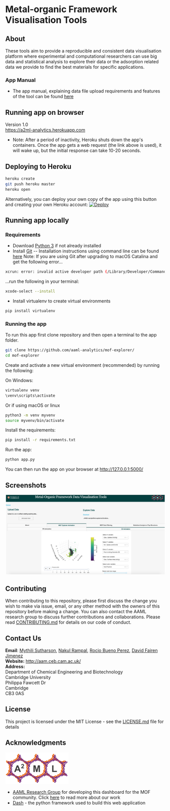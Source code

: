 # Metal-organic Framework Visualisation Tools

## About
These tools aim to provide a reproducible and consistent data visualisation platform where experimental and computational researchers can use big data and statistical analysis to explore their data or the adsorption related data we provide to find the best materials for specific applications.

### App Manual
- The app manual, explaining data file upload requirements and features of the tool can be found [here](https://aaml-analytics.github.io/mof-explorer/)

## Running app on browser
Version 1.0 <br>
https://a2ml-analytics.herokuapp.com
- Note: After a period of inactivity, Heroku shuts down the app's containers. Once the app gets a web request (the link above is used), it will wake up, but the initial response can take 10-20 seconds.

## Deploying to Heroku
```bash
heroku create
git push heroku master
heroku open
```
Alternatively, you can deploy your own copy of the app using this button and creating your own Heroku account:
[![Deploy](https://www.herokucdn.com/deploy/button.svg)](https://heroku.com/deploy)

## Running app locally

### Requirements
- Download [Python 3](https://www.python.org) if not already installed 
- Install [Git](https://git-scm.com/downloads) 
-- Installation instructions using command line can be found [here](https://git-scm.com/book/en/v2/Getting-Started-Installing-Git) 
Note: If you are using Git after upgrading to macOS Catalina and get the following error...
```bash
xcrun: error: invalid active developer path (/Library/Developer/CommandLineTools), missing xcrun at: /Library/Developer/CommandLineTools/usr/bin/xcrun
```
...run the following in your terminal:
```bash
xcode-select --install
```
- Install virtualenv to create virtual environments 
```bash
pip install virtualenv
```

### Running the app
To run this app first clone repository and then open a terminal to the app folder.
```bash
git clone https://github.com/aaml-analytics/mof-explorer/
cd mof-explorer
```

Create and activate a new virtual environment (recommended) by running the following:

On Windows:
```bash
virtualenv venv
\venv\scripts\activate
```

Or if using macOS or linux
```bash
python3 -m venv myvenv
source myvenv/bin/activate
```

Install the requirements:

```bash
pip install -r requirements.txt
```

Run the app:

```bash
python app.py
```

You can then run the app on your browser at http://127.0.0.1:5000/

## Screenshots

![explorer-screenshot.png](explorer-screenshot.png)

## Contributing
When contributing to this repository, please first discuss the change you wish to make via issue, email, or any other method with the owners of this repository before making a change. You can also contact the AAML research group to discuss further contributions and collaborations. Please read [CONTRIBUTING.md](https://github.com/aaml-analytics/mof-explorer/blob/master/CONTRIBUTING.md) for details on our code of conduct.

## **Contact Us**
**Email**: 
[Mythili Sutharson](mailto:mls67@cam.ac.uk),
[Nakul Rampal](mailto:nr472@cam.ac.uk),
[Rocio Bueno Perez](mailto:rb901@cam.ac.uk),
[David Fairen Jimenez](mailto:df334@cam.ac.uk) <br>
**Website:** http://aam.ceb.cam.ac.uk/ <br>
**Address:** <br>
Department of Chemical Engineering and Biotechnology <br>
Cambridge University <br>
Philippa Fawcett Dr<br>
Cambridge <br>
CB3 0AS

## License
This project is licensed under the MIT License - see the [LICENSE.md](https://github.com/aaml-analytics/mof-explorer/blob/add-license-1/LICENSE) file for details

## Acknowledgments
<p> 
  <img width=200 height=100 src="https://raw.githubusercontent.com/aaml-analytics/mof-explorer/master/MkDocs/A2ML-logo-dark.png">
</p>

- [AAML Research Group](http://aam.ceb.cam.ac.uk) for developing this dashboard for the MOF community. Click [here](http://aam.ceb.cam.ac.uk/research.html) to read more about our work
- [Dash](https://plot.ly/dash/) - the python framework used to build this web application
